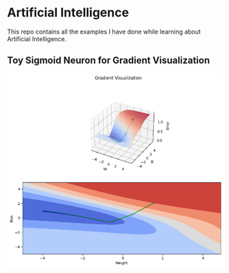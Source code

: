 # Artificial Intelligence

This repo contains all the examples I have done while learning about Artificial
Intelligence.

## Toy Sigmoid Neuron for Gradient Visualization

![Gradient Visualization](https://github.com/SanketJadhav7d3/Artificial-Intelligence/blob/main/images/gradient_visualization.png)
